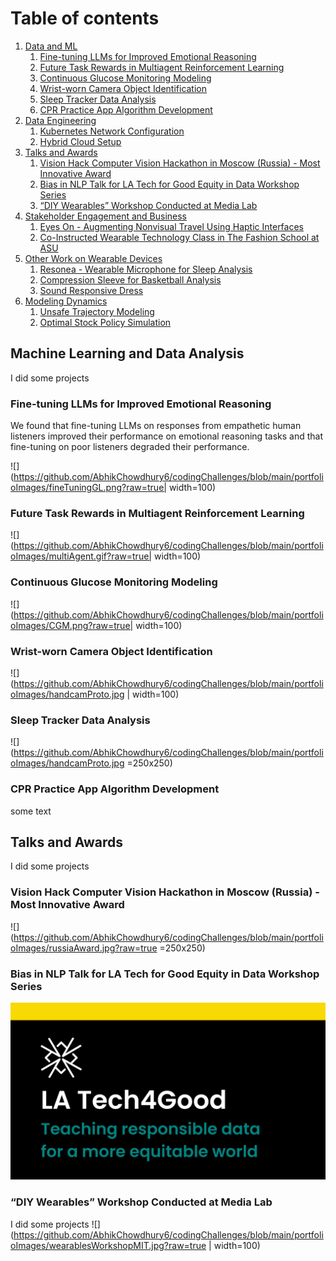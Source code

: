# Table of contents
1. [Data and ML](#dataml)
    1. [Fine-tuning LLMs for Improved Emotional Reasoning](#llms)
    2. [Future Task Rewards in Multiagent Reinforcement Learning](#futuretasks)
    3. [Continuous Glucose Monitoring Modeling](#glucose)
    4. [Wrist-worn Camera Object Identification](#handcam)
    5. [Sleep Tracker Data Analysis](#qssleep)
    6. [CPR Practice App Algorithm Development](#cprapp)
2. [Data Engineering](#dataengineering)
    1. [Kubernetes Network Configuration](#kubentwork)
    2. [Hybrid Cloud Setup](#hybridcloud)
3. [Talks and Awards](#talks)
    1. [Vision Hack Computer Vision Hackathon in Moscow (Russia) -  Most Innovative Award](#visionhack)
    2. [Bias in NLP Talk for LA Tech for Good Equity in Data Workshop Series](#biasinnlp)
    3. [“DIY Wearables” Workshop Conducted at Media Lab](#wearablesworkshop)
4. [Stakeholder Engagement and Business](#business)
    1. [Eyes On - Augmenting Nonvisual Travel Using Haptic Interfaces](#eyeson)
    2. [Co-Instructed Wearable Technology Class in The Fashion School at ASU](#fashionclass)
5. [Other Work on Wearable Devices](#wearables)
    1. [Resonea - Wearable Microphone for Sleep Analysis](#resonea)
    2. [Compression Sleeve for Basketball Analysis](#basketballsleeve)
    3. [Sound Responsive Dress](#sounddress)
6. [Modeling Dynamics](#dynamics)
    1. [Unsafe Trajectory Modeling](#unsafetrajectories)
    2. [Optimal Stock Policy Simulation](#stocksimulation)


## Machine Learning and Data Analysis <a name="dataml"></a>
I did some projects

### Fine-tuning LLMs for Improved Emotional Reasoning <a name="llms"></a>
We found that fine-tuning LLMs on responses from empathetic human listeners improved their performance on emotional reasoning tasks and that fine-tuning on poor listeners degraded their performance. 

![](https://github.com/AbhikChowdhury6/codingChallenges/blob/main/portfolioImages/fineTuningGL.png?raw=true| width=100)



### Future Task Rewards in Multiagent Reinforcement Learning <a name="futuretasks"></a>

![](https://github.com/AbhikChowdhury6/codingChallenges/blob/main/portfolioImages/multiAgent.gif?raw=true| width=100)


### Continuous Glucose Monitoring Modeling <a name="glucose"></a>

![](https://github.com/AbhikChowdhury6/codingChallenges/blob/main/portfolioImages/CGM.png?raw=true| width=100)

### Wrist-worn Camera Object Identification <a name="llms"></a>
![](https://github.com/AbhikChowdhury6/codingChallenges/blob/main/portfolioImages/handcamProto.jpg | width=100)


### Sleep Tracker Data Analysis <a name="qssleep"></a>
![](https://github.com/AbhikChowdhury6/codingChallenges/blob/main/portfolioImages/handcamProto.jpg =250x250)

### CPR Practice App Algorithm Development <a name="cprapp"></a>
some text

## Talks and Awards<a name="talks"></a>
I did some projects

### Vision Hack Computer Vision Hackathon in Moscow (Russia) -  Most Innovative Award <a name="visionhack"></a>
![](https://github.com/AbhikChowdhury6/codingChallenges/blob/main/portfolioImages/russiaAward.jpg?raw=true =250x250)

### Bias in NLP Talk for LA Tech for Good Equity in Data Workshop Series <a name="biasinnlp"></a>
![](https://github.com/AbhikChowdhury6/codingChallenges/blob/main/portfolioImages/laTechForGood.png?raw=true)

### “DIY Wearables” Workshop Conducted at Media Lab<a name="dataengineering"></a>
I did some projects
![](https://github.com/AbhikChowdhury6/codingChallenges/blob/main/portfolioImages/wearablesWorkshopMIT.jpg?raw=true | width=100)